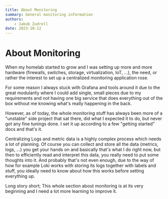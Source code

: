 ```yaml
---
title: About Monitoring
summary: General monitoring information
authors:
    - Jakob Zudrell
date: 2023-10-12
---
```

# About Monitoring
When my homelab started to grow and I was setting up more and more hardware (firewalls, switches, storage, virtualization, IoT, ...),
the need, or rather the interest to set up a centralized monitoring application rose.

For some reason I always stuck with Grafana and tools around it due to the great modularity where I could add single, small pieces
due to my requirements and not having one big service that does everything out of the box without me knowing what's really happening in the back.

However, as of today, the whole monitoring stuff has always been more of a "unstable" side project that sat there, did what I expected it to do, but
never got any fine tunings done. I set it up according to a few "getting started" docs and that's it.

Centralizing Logs and metric data is a highly complex process which needs a lot of planning. Of course you can
collect and store all the data (metrics, logs, ...) you get your hands on and basically that's what I do right now,
but then to efficiently read and interpret this data, you really need to put some thoughts into it. And probably that's
not even enough, due to the way of how for example Loki works with storing its logs together with labels and stuff, you ideally need to know about
how this works before setting everything up.

Long story short; This whole section about monitoring is at its very beginning and I need a lot more learning to improve it.
